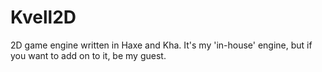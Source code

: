 # Kvell2D
2D game engine written in Haxe and Kha.
It's my 'in-house' engine, but if you want to add on to it, be my guest. 

